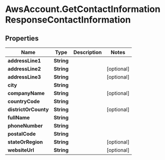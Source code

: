 # AwsAccount.GetContactInformationResponseContactInformation

## Properties

Name | Type | Description | Notes
------------ | ------------- | ------------- | -------------
**addressLine1** | **String** |  | 
**addressLine2** | **String** |  | [optional] 
**addressLine3** | **String** |  | [optional] 
**city** | **String** |  | 
**companyName** | **String** |  | [optional] 
**countryCode** | **String** |  | 
**districtOrCounty** | **String** |  | [optional] 
**fullName** | **String** |  | 
**phoneNumber** | **String** |  | 
**postalCode** | **String** |  | 
**stateOrRegion** | **String** |  | [optional] 
**websiteUrl** | **String** |  | [optional] 


